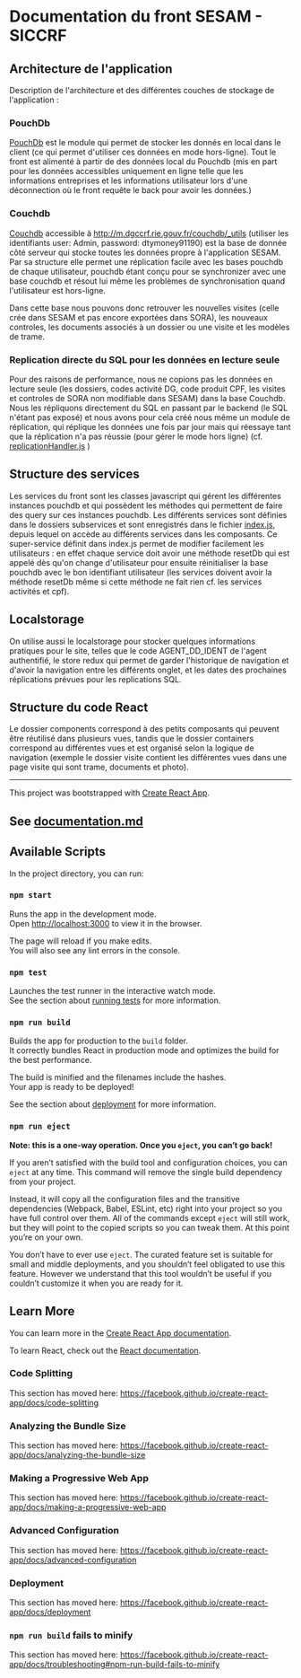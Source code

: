 # Documentation du front SESAM - SICCRF

## Architecture de l'application

Description de l'architecture et des différentes couches de stockage de l'application :

### PouchDb

[PouchDb](https://pouchdb.com/) est le module qui permet de stocker les donnés en local dans le client (ce qui permet d'utiliser ces données en mode hors-ligne). Tout le front est alimenté à partir de des données local du Pouchdb (mis en part pour les données accessibles uniquement en ligne telle que les informations entreprises et les informations utilisateur lors d'une déconnection où le front requête le back pour avoir les données.)

### Couchdb 

[Couchdb](http://couchdb.apache.org/) accessible à http://m.dgccrf.rie.gouv.fr/couchdb/_utils (utiliser les identifiants user: Admin, password: dtymoney91190) est la base de donnée côté serveur qui stocke toutes les données propre à l'application SESAM.
Par sa structure elle permet une réplication facile avec les bases pouchdb de chaque utilisateur, pouchdb étant conçu pour se synchronizer avec une base couchdb et résout lui même les problèmes de synchronisation quand l'utilisateur est hors-ligne.

Dans cette base nous pouvons donc retrouver les nouvelles visites (celle crée dans SESAM et pas encore exportées dans SORA), les nouveaux controles, les documents associés à un dossier ou une visite et les modèles de trame.

### Replication directe du SQL pour les données en lecture seule

Pour des raisons de performance, nous ne copions pas les données en lecture seule (les dossiers, codes activité DG, code produit CPF, les visites et controles de SORA non modifiable dans SESAM) dans la base Couchdb. Nous les répliquons directement du SQL en passant par le backend (le SQL n'étant pas exposé) et nous avons pour cela créé nous même un module de réplication, qui réplique les données une fois par jour mais qui réessaye tant que la réplication n'a pas réussie (pour gérer le mode hors ligne) (cf. [replicationHandler.js](./src/services/replicationHandler.js) )

## Structure des services

Les services du front sont les classes javascript qui gérent les différentes instances pouchdb et qui possèdent les méthodes qui permettent de faire des query sur ces instances pouchdb.
Les différents services sont définies dans le dossiers subservices et sont enregistrés dans le fichier [index.js](./src/services/index.js), depuis lequel on accède au différents services dans les composants. Ce super-service définit dans index.js permet de modifier facilement les utilisateurs : en effet chaque service doit avoir une méthode resetDb qui est appelé dès qu'on change d'utilisateur pour ensuite réinitialiser la base pouchdb avec le bon identifiant utilisateur (les services doivent avoir la méthode resetDb même si cette méthode ne fait rien cf. les services activités et cpf).

## Localstorage

On utilise aussi le localstorage pour stocker quelques informations pratiques pour le site, telles que le code AGENT_DD_IDENT de l'agent authentifié, le store redux qui permet de garder l'historique de navigation et d'avoir la navigation entre les différents onglet, et les dates des prochaines réplications prévues pour les replications SQL.

## Structure du code React

Le dossier components correspond à des petits composants qui peuvent être réutilisé dans plusieurs vues, tandis que le dossier containers correspond au différentes vues et est organisé  selon la logique de navigation (exemple le dossier visite contient les différentes vues dans une page visite qui sont trame, documents et photo).


--------------------------------------------------------------



This project was bootstrapped with [Create React App](https://github.com/facebook/create-react-app).
## See [documentation.md](./documentation.md)

## Available Scripts

In the project directory, you can run:

### `npm start`

Runs the app in the development mode.<br>
Open [http://localhost:3000](http://localhost:3000) to view it in the browser.

The page will reload if you make edits.<br>
You will also see any lint errors in the console.

### `npm test`

Launches the test runner in the interactive watch mode.<br>
See the section about [running tests](https://facebook.github.io/create-react-app/docs/running-tests) for more information.

### `npm run build`

Builds the app for production to the `build` folder.<br>
It correctly bundles React in production mode and optimizes the build for the best performance.

The build is minified and the filenames include the hashes.<br>
Your app is ready to be deployed!

See the section about [deployment](https://facebook.github.io/create-react-app/docs/deployment) for more information.

### `npm run eject`

**Note: this is a one-way operation. Once you `eject`, you can’t go back!**

If you aren’t satisfied with the build tool and configuration choices, you can `eject` at any time. This command will remove the single build dependency from your project.

Instead, it will copy all the configuration files and the transitive dependencies (Webpack, Babel, ESLint, etc) right into your project so you have full control over them. All of the commands except `eject` will still work, but they will point to the copied scripts so you can tweak them. At this point you’re on your own.

You don’t have to ever use `eject`. The curated feature set is suitable for small and middle deployments, and you shouldn’t feel obligated to use this feature. However we understand that this tool wouldn’t be useful if you couldn’t customize it when you are ready for it.

## Learn More

You can learn more in the [Create React App documentation](https://facebook.github.io/create-react-app/docs/getting-started).

To learn React, check out the [React documentation](https://reactjs.org/).

### Code Splitting

This section has moved here: https://facebook.github.io/create-react-app/docs/code-splitting

### Analyzing the Bundle Size

This section has moved here: https://facebook.github.io/create-react-app/docs/analyzing-the-bundle-size

### Making a Progressive Web App

This section has moved here: https://facebook.github.io/create-react-app/docs/making-a-progressive-web-app

### Advanced Configuration

This section has moved here: https://facebook.github.io/create-react-app/docs/advanced-configuration

### Deployment

This section has moved here: https://facebook.github.io/create-react-app/docs/deployment

### `npm run build` fails to minify

This section has moved here: https://facebook.github.io/create-react-app/docs/troubleshooting#npm-run-build-fails-to-minify

